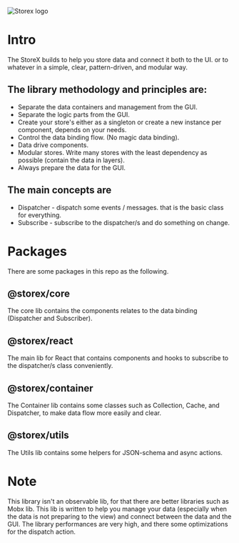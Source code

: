 ![Storex logo](./Storex.logo.svg)
# Intro
The StoreX builds to help you store data and connect it both to the UI. or to whatever in a simple, clear, pattern-driven, and modular way.

## The library methodology and principles are:
* Separate the data containers and management from the GUI.
* Separate the logic parts from the GUI.
* Create your store's either as a singleton or create a new instance per component, depends on your needs.
* Control the data binding flow. (No magic data binding).
* Data drive components.
* Modular stores. Write many stores with the least dependency as possible (contain the data in layers).
* Always prepare the data for the GUI.

## The main concepts are
* Dispatcher - dispatch some events / messages. that is the basic class for everything.
* Subscribe - subscribe to the dispatcher/s and do something on change.
# Packages
There are some packages in this repo as the following.

## @storex/core
The core lib contains the components relates to the data binding (Dispatcher and Subscriber).

## @storex/react
The main lib for React that contains components and hooks to subscribe to the dispatcher/s class conveniently.

## @storex/container
The Container lib contains some classes such as Collection, Cache, and Dispatcher, to make data flow more easily and clear.

## @storex/utils
The Utils lib contains some helpers for JSON-schema and async actions.

# Note
This library isn't an observable lib, for that there are better libraries such as Mobx lib. This lib is written to help you manage your data (especially when the data is not preparing to the view) and connect between the data and the GUI. The library performances are very high, and there some optimizations for the dispatch action.
